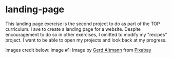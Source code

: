 # landing-page
This landing page exercise is the second project to do as part of the TOP curriculum. I ave to create a landing page for a website.
Despite encouragement to do so in other exercises, I omitted to modify my "recipes" project. I want to be able to open my projects and look back at my progress.

Images credit below:
image #1: Image by <a href="https://pixabay.com/users/geralt-9301/?utm_source=link-attribution&utm_medium=referral&utm_campaign=image&utm_content=9438277">Gerd Altmann</a> from <a href="https://pixabay.com//?utm_source=link-attribution&utm_medium=referral&utm_campaign=image&utm_content=9438277">Pixabay</a>
